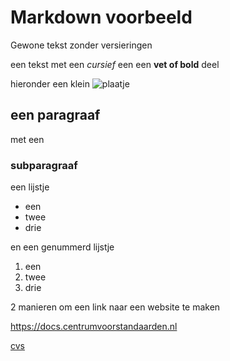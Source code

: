 # Markdown voorbeeld

Gewone tekst zonder versieringen

een tekst met een *cursief* een een **vet of bold** deel

hieronder een klein
![plaatje](plaatje.png)

## een paragraaf

met een

### subparagraaf

een lijstje

- een 
- twee
- drie

en een genummerd lijstje

1. een
1. twee
1. drie

2 manieren om een link naar een website te maken

<https://docs.centrumvoorstandaarden.nl>

[cvs](https://docs.centrumvoorstandaarden.nl)


